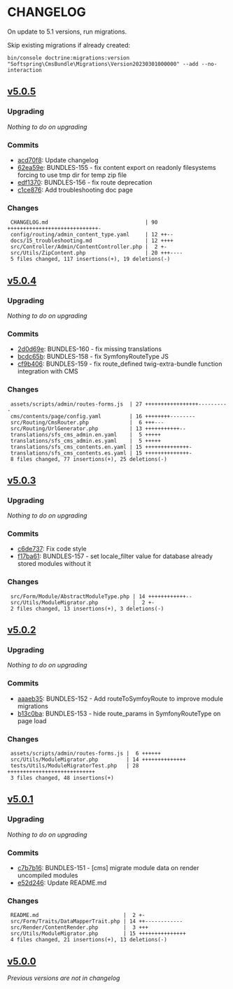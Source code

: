 # CHANGELOG

On update to 5.1 versions, run migrations.

Skip existing migrations if already created:

    bin/console doctrine:migrations:version "Softspring\CmsBundle\Migrations\Version20230301000000" --add --no-interaction

## [v5.0.5](https://github.com/softspring/cms-bundle/releases/tag/v5.0.5)

### Upgrading

*Nothing to do on upgrading*

### Commits

- [acd70f8](https://github.com/softspring/cms-bundle/commit/acd70f8f31069d5940f394e8b4e1ce991fc248a1): Update changelog
- [62ea59e](https://github.com/softspring/cms-bundle/commit/62ea59e6b3fe9d16a8bbad567e74d20a482e7b4c): BUNDLES-155 - fix content export on readonly filesystems forcing to use tmp dir for temp zip file
- [edf1370](https://github.com/softspring/cms-bundle/commit/edf13705d165c9f0ae79c1809c010e32bc0dcd7c): BUNDLES-156 - fix route deprecation
- [c1ce876](https://github.com/softspring/cms-bundle/commit/c1ce8767f0ec98a27497d227be4e8f29f9521e6d): Add troubleshooting doc page

### Changes

```
 CHANGELOG.md                               | 90 +++++++++++++++++++++++++++++-
 config/routing/admin_content_type.yaml     | 12 ++--
 docs/15_troubleshooting.md                 | 12 ++++
 src/Controller/Admin/ContentController.php |  2 +-
 src/Utils/ZipContent.php                   | 20 +++----
 5 files changed, 117 insertions(+), 19 deletions(-)
```

## [v5.0.4](https://github.com/softspring/cms-bundle/releases/tag/v5.0.4)

### Upgrading

*Nothing to do on upgrading*

### Commits

- [2d0d69e](https://github.com/softspring/cms-bundle/commit/2d0d69e6677ef3a694ac968438536577d79a7722): BUNDLES-160 - fix missing translations
- [bcdc65b](https://github.com/softspring/cms-bundle/commit/bcdc65b628edb62fd434f768afa205f28578352b): BUNDLES-158 - fix SymfonyRouteType JS
- [cf9b406](https://github.com/softspring/cms-bundle/commit/cf9b4066592d5e5465bb39443b5a62fe58091b82): BUNDLES-159 - fix route_defined twig-extra-bundle function integration with CMS

### Changes

```
 assets/scripts/admin/routes-forms.js  | 27 +++++++++++++++++----------
 cms/contents/page/config.yaml         | 16 ++++++++--------
 src/Routing/CmsRouter.php             |  6 +++---
 src/Routing/UrlGenerator.php          | 13 +++++++++++--
 translations/sfs_cms_admin.en.yaml    |  5 +++++
 translations/sfs_cms_admin.es.yaml    |  5 +++++
 translations/sfs_cms_contents.en.yaml | 15 ++++++++++++++-
 translations/sfs_cms_contents.es.yaml | 15 ++++++++++++++-
 8 files changed, 77 insertions(+), 25 deletions(-)
```

## [v5.0.3](https://github.com/softspring/cms-bundle/releases/tag/v5.0.3)

### Upgrading

*Nothing to do on upgrading*

### Commits

- [c6de737](https://github.com/softspring/cms-bundle/commit/c6de73764001c6522fa98f8fc666c433c2192ca6): Fix code style
- [f17ba61](https://github.com/softspring/cms-bundle/commit/f17ba610e9aba197b30e113566d5384368ed4769): BUNDLES-157 - set locale_filter value for database already stored modules without it

### Changes

```
 src/Form/Module/AbstractModuleType.php | 14 ++++++++++++--
 src/Utils/ModuleMigrator.php           |  2 +-
 2 files changed, 13 insertions(+), 3 deletions(-)
```

## [v5.0.2](https://github.com/softspring/cms-bundle/releases/tag/v5.0.2)

### Upgrading

*Nothing to do on upgrading*

### Commits

- [aaaeb35](https://github.com/softspring/cms-bundle/commit/aaaeb35542437be93476052ed40a2e01e299af22): BUNDLES-152 - Add routeToSymfoyRoute to improve module migrations
- [b13c0ba](https://github.com/softspring/cms-bundle/commit/b13c0ba15e9f680129b8a5abc5b35945d70f2295): BUNDLES-153 - hide route_params in SymfonyRouteType on page load

### Changes

```
 assets/scripts/admin/routes-forms.js |  6 ++++++
 src/Utils/ModuleMigrator.php         | 14 ++++++++++++++
 tests/Utils/ModuleMigratorTest.php   | 28 ++++++++++++++++++++++++++++
 3 files changed, 48 insertions(+)
```

## [v5.0.1](https://github.com/softspring/cms-bundle/releases/tag/v5.0.1)

### Upgrading

*Nothing to do on upgrading*

### Commits

- [c7b7b16](https://github.com/softspring/cms-bundle/commit/c7b7b1609fc06ff19ef8605eb53234e93ffaef99): BUNDLES-151 - [cms] migrate module data on render uncompiled modules
- [e52d246](https://github.com/softspring/cms-bundle/commit/e52d2460084fda6974782b8464efb1c3162a4cd5): Update README.md

### Changes

```
 README.md                           |  2 +-
 src/Form/Traits/DataMapperTrait.php | 14 ++------------
 src/Render/ContentRender.php        |  3 +++
 src/Utils/ModuleMigrator.php        | 15 +++++++++++++++
 4 files changed, 21 insertions(+), 13 deletions(-)
```

## [v5.0.0](https://github.com/softspring/cms-bundle/releases/tag/v5.0.0)

*Previous versions are not in changelog*
